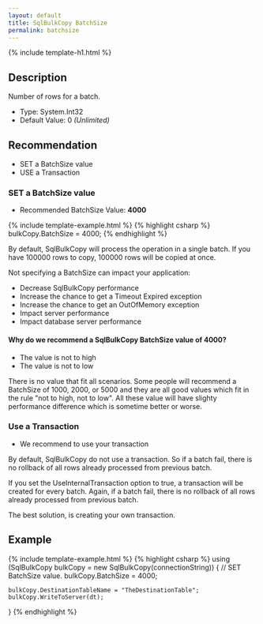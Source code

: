 ```yaml
---
layout: default
title: SqlBulkCopy BatchSize
permalink: batchsize
---
```


{% include template-h1.html %}

## Description
Number of rows for a batch.

- Type: System.Int32
- Default Value: 0 _(Unlimited)_

## Recommendation
- SET a BatchSize value
- USE a Transaction

### SET a BatchSize value

 - Recommended BatchSize Value: **4000**
 
{% include template-example.html %} 
{% highlight csharp %}
    bulkCopy.BatchSize = 4000;
{% endhighlight %}

By default, SqlBulkCopy will process the operation in a single batch. If you have 100000 rows to copy, 100000 rows will be copied at once.

Not specifying a BatchSize can impact your application:

- Decrease SqlBulkCopy performance
- Increase the chance to get a Timeout Expired exception
- Increase the chance to get an OutOfMemory exception
- Impact server performance
- Impact database server performance

#### Why do we recommend a SqlBulkCopy BatchSize value of 4000?

- The value is not to high
- The value is not to low

There is no value that fit all scenarios. Some people will recommend a BatchSize of 1000, 2000, or 5000 and they are all good values which fit in the rule "not to high, not to low". All these value will have slighty performance difference which is sometime better or worse.

### Use a Transaction

- We recommend to use your transaction

By default, SqlBulkCopy do not use a transaction. So if a batch fail, there is no rollback of all rows already processed from previous batch.

If you set the UseInternalTransaction option to true, a transaction will be created for every batch. Again, if a batch fail, there is no rollback of all rows already processed from previous batch.

The best solution, is creating your own transaction.

## Example
{% include template-example.html %} 
{% highlight csharp %}
using (SqlBulkCopy bulkCopy = new SqlBulkCopy(connectionString))
{
    // SET BatchSize value.
    bulkCopy.BatchSize = 4000;

    bulkCopy.DestinationTableName = "TheDestinationTable";
    bulkCopy.WriteToServer(dt);
}
{% endhighlight %}

